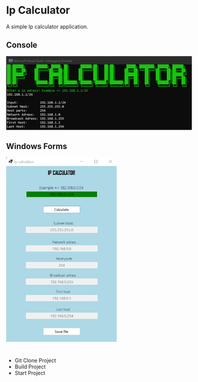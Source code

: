 # Ip Calculator
A simple Ip calculator application.


## Console
<img src="Images/IpCalculatorConsole.png" width="600"/>

<br/>

## Windows Forms
<img src="Images/IpCalculatorWinForm.png" width="300" height="500"/>

# 
- Git Clone Project
- Build Project
- Start Project
